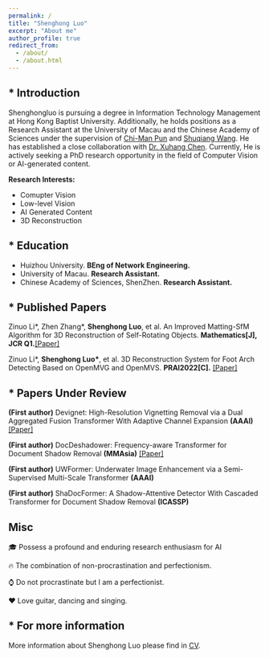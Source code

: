```yaml
---
permalink: /
title: "Shenghong Luo"
excerpt: "About me"
author_profile: true
redirect_from: 
  - /about/
  - /about.html
---
```

## * Introduction
Shenghongluo is pursuing a degree in Information Technology Management at Hong Kong Baptist University. Additionally, he holds positions as a Research Assistant at the University of Macau and the Chinese Academy of Sciences under the supervision of <a href="https://www.cis.um.edu.mo/~cmpun/">Chi-Man Pun</a> and <a href="https://people.ucas.edu.cn/~wangshuqiang?language=en">Shuqiang Wang</a>. He has established a close collaboration with <a href="https://cxh.netlify.app/">Dr. Xuhang Chen</a>. Currently, He is actively seeking a PhD research opportunity in the field of Computer Vision or AI-generated content.

<b>Research Interests:</b>
* Comupter Vision
* Low-level Vision
* AI Generated Content
* 3D Reconstruction


## * Education
* Huizhou University. **BEng of Network Engineering.**
* University of Macau. **Research Assistant.**
* Chinese Academy of Sciences, ShenZhen. **Research Assistant.**


## * Published Papers
Zinuo Li\*, Zhen Zhang\*, **Shenghong Luo**, et al. An Improved Matting-SfM Algorithm for 3D Reconstruction of Self-Rotating Objects. **Mathematics[J], JCR Q1.**<a href="https://doi.org/10.3390/math10162892">[Paper]</a>

Zinuo Li\*, **Shenghong Luo\***, et al. 3D Reconstruction System for Foot Arch Detecting Based on OpenMVG and OpenMVS. **PRAI2022[C].** <a href="https://ieeexplore.ieee.org/abstract/document/9904285">[Paper]</a>

## * Papers Under Review
**(First author)** Devignet: High-Resolution Vignetting Removal via a Dual Aggregated Fusion Transformer With Adaptive Channel Expansion **(AAAI)** <a href="https://arxiv.org/abs/2308.13739">[Paper]</a>

**(First author)** DocDeshadower: Frequency-aware Transformer for Document Shadow Removal **(MMAsia)** <a href="https://arxiv.org/abs/2307.15318">[Paper]</a>

**(First author)** UWFormer: Underwater Image Enhancement via a Semi-Supervised Multi-Scale Transformer **(AAAI)**

**(First author)** ShaDocFormer: A Shadow-Attentive Detector With Cascaded Transformer for Document Shadow Removal **(ICASSP)**
## Misc
🎓 Possess a profound and enduring research enthusiasm for AI

🔥 The combination of non-procrastination and perfectionism.

⌚️ Do not procrastinate but I am a perfectionist.

❤️ Love guitar, dancing and singing.

## * For more information
More information about Shenghong Luo please find in [CV](https://ShenghongLuo.github.io/files/CV-ShenghongLuo.pdf).
